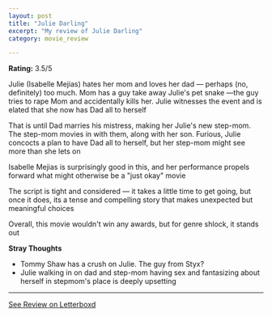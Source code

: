 ```yaml
---
layout: post
title: "Julie Darling"
excerpt: "My review of Julie Darling"
category: movie_review

---
```


**Rating:** 3.5/5

Julie (Isabelle Mejias) hates her mom and loves her dad — perhaps (no, definitely) too much. Mom has a guy take away Julie's pet snake —the guy tries to rape Mom and accidentally kills her. Julie witnesses the event and is elated that she now has Dad all to herself

That is until Dad marries his mistress, making her Julie's new step-mom. The step-mom movies in with them, along with her son. Furious, Julie concocts a plan to have Dad all to herself, but her step-mom might see more than she lets on

Isabelle Mejias is surprisingly good in this, and her performance propels forward what might otherwise be a "just okay" movie

The script is tight and considered — it takes a little time to get going, but once it does, its a tense and compelling story that makes unexpected but meaningful choices

Overall, this movie wouldn't win any awards, but for genre shlock, it stands out

<b>Stray Thoughts</b>
* Tommy Shaw has a crush on Julie. The guy from Styx?
* Julie walking in on dad and step-mom having sex and fantasizing about herself in stepmom's place is deeply upsetting

<hr>

[See Review on Letterboxd](https://boxd.it/4AYLIP)
